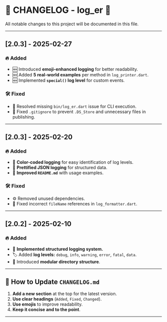# 📢 CHANGELOG - log_er 🚀

All notable changes to this project will be documented in this file.

---

## [2.0.3] - 2025-02-27
### 🔥 Added
- 🆕 Introduced **emoji-enhanced logging** for better readability.
- 🆕 Added **5 real-world examples** per method in `log_printer.dart`.
- 🆕 Implemented **`special()` log level** for custom events.

### 🛠 Fixed
- 🐛 Resolved missing `bin/log_er.dart` issue for CLI execution.
- 🐛 Fixed `.gitignore` to prevent `.DS_Store` and unnecessary files in publishing.

---

## [2.0.3] - 2025-02-20
### 🔥 Added
- 🎨 **Color-coded logging** for easy identification of log levels.
- 📜 **Prettified JSON logging** for structured data.
- 🚀 **Improved `README.md`** with usage examples.

### 🛠 Fixed
- ⚙️ Removed unused dependencies.
- 📌 Fixed incorrect `fileName` references in `log_formatter.dart`.

---

## [2.0.2] - 2025-02-10
### 🔥 Added
- 🎯 **Implemented structured logging system.**
- 🏷️ Added **log levels:** `debug`, `info`, `warning`, `error`, `fatal`, `data`.
- 📂 Introduced **modular directory structure**.

---

## 📌 **How to Update `CHANGELOG.md`**
1. **Add a new section** at the top for the latest version.
2. **Use clear headings** (`Added`, `Fixed`, `Changed`).
3. **Use emojis** to improve readability.
4. **Keep it concise and to the point**.

---
